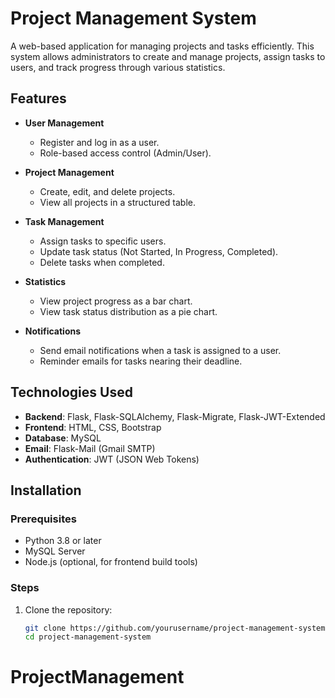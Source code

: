 # Project Management System

A web-based application for managing projects and tasks efficiently. This system allows administrators to create and manage projects, assign tasks to users, and track progress through various statistics.

## Features

- **User Management**
  - Register and log in as a user.
  - Role-based access control (Admin/User).
  
- **Project Management**
  - Create, edit, and delete projects.
  - View all projects in a structured table.

- **Task Management**
  - Assign tasks to specific users.
  - Update task status (Not Started, In Progress, Completed).
  - Delete tasks when completed.

- **Statistics**
  - View project progress as a bar chart.
  - View task status distribution as a pie chart.

- **Notifications**
  - Send email notifications when a task is assigned to a user.
  - Reminder emails for tasks nearing their deadline.

## Technologies Used

- **Backend**: Flask, Flask-SQLAlchemy, Flask-Migrate, Flask-JWT-Extended
- **Frontend**: HTML, CSS, Bootstrap
- **Database**: MySQL
- **Email**: Flask-Mail (Gmail SMTP)
- **Authentication**: JWT (JSON Web Tokens)

## Installation

### Prerequisites
- Python 3.8 or later
- MySQL Server
- Node.js (optional, for frontend build tools)

### Steps
1. Clone the repository:
   ```bash
   git clone https://github.com/yourusername/project-management-system.git
   cd project-management-system
# ProjectManagement
